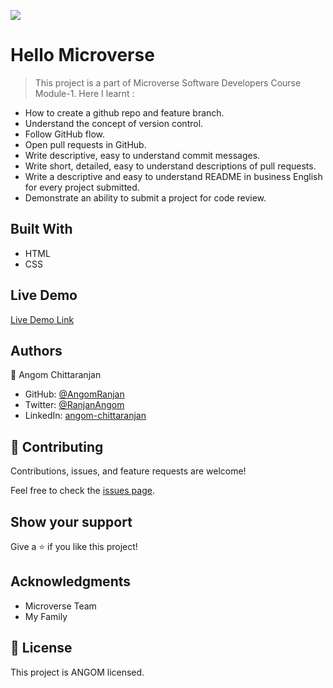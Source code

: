![](https://img.shields.io/badge/Microverse-blueviolet)

# Hello Microverse

> This project is a part of Microverse Software Developers Course Module-1.
Here I learnt :
  - How to create a github repo and feature branch.
  - Understand the concept of version control.
  - Follow GitHub flow.
  - Open pull requests in GitHub.
  - Write descriptive, easy to understand commit messages.
  - Write short, detailed, easy to understand descriptions of pull requests.
  - Write a descriptive and easy to understand README in business English for every project submitted.
  - Demonstrate an ability to submit a project for code review.



## Built With

- HTML
- CSS

## Live Demo

[Live Demo Link](https://angomranjan.github.io/Hello-Microverse/)

## Authors

👤 Angom Chittaranjan

- GitHub: [@AngomRanjan](https://github.com/AngomRanjan)
- Twitter: [@RanjanAngom](https://twitter.com/RanjanAngom)
- LinkedIn: [angom-chittaranjan](https://linkedin.com/in/angom-chittaranjan)

## 🤝 Contributing

Contributions, issues, and feature requests are welcome!

Feel free to check the [issues page](../../issues/).

## Show your support

Give a ⭐️ if you like this project!

## Acknowledgments

- Microverse Team
- My Family

## 📝 License

This project is ANGOM licensed.